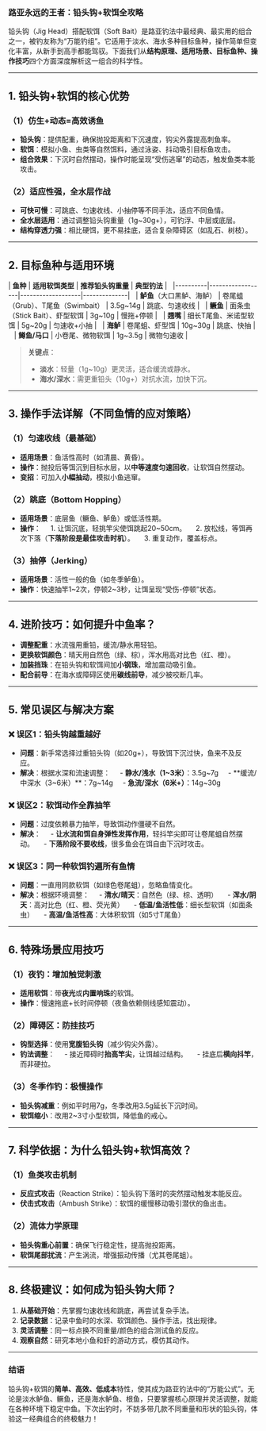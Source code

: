 ### **路亚永远的王者：铅头钩+软饵全攻略**  


铅头钩（Jig Head）搭配软饵（Soft Bait）是路亚钓法中最经典、最实用的组合之一，被钓友称为“万能钓组”。它适用于淡水、海水多种目标鱼种，操作简单但变化丰富，从新手到高手都能驾驭。下面我们从**结构原理、适用场景、目标鱼种、操作技巧**四个方面深度解析这一组合的科学性。  


---


## **1. 铅头钩+软饵的核心优势**  
### **（1）仿生+动态=高效诱鱼**  
- **铅头钩**：提供配重，确保抛投距离和下沉速度，钩尖外露提高刺鱼率。  
- **软饵**：模拟小鱼、虫类等自然饵料，通过泳姿、抖动吸引目标鱼攻击。  
- **组合效果**：下沉时自然摆动，操作时能呈现“受伤逃窜”的动态，触发鱼类本能攻击。  


### **（2）适应性强，全水层作战**  
- **可快可慢**：可跳底、匀速收线、小抽停等不同手法，适应不同鱼情。  
- **全水层适用**：通过调整铅头钩重量（1g~30g+），可钓浮、中层或底层。  
- **结构穿透力强**：相比硬饵，更不易挂底，适合复杂障碍区（如乱石、树枝）。  


---


## **2. 目标鱼种与适用环境**  
| **鱼种** | **适用软饵类型** | **推荐铅头钩重量** | **典型钓法** |  
|----------|------------------|-------------------|--------------|  
| **鲈鱼**（大口黑鲈、海鲈） | 卷尾蛆（Grub）、T尾鱼（Swimbait） | 3.5g~14g | 跳底、匀速收线 |  
| **鳜鱼** | 面条虫（Stick Bait）、虾型软饵 | 3g~10g | 慢拖+停顿 |  
| **翘嘴** | 细长T尾鱼、米诺型软饵 | 5g~20g | 匀速收+小抽 |  
| **海鲈** | 卷尾蛆、虾型饵 | 10g~30g | 跳底、快抽 |  
| **鳟鱼/马口** | 小卷尾、微物软饵 | 1g~3.5g | 微物匀速收 |  


> **关键点**：  
> - **淡水**：轻量（1g~10g）更灵活，适合缓流或静水。  
> - **海水/深水**：需更重铅头（10g+）对抗水流，加快下沉。  


---


## **3. 操作手法详解（不同鱼情的应对策略）**  
### **（1）匀速收线（最基础）**  
- **适用场景**：鱼活性高时（如清晨、黄昏）。  
- **操作**：抛投后等饵沉到目标水层，以**中等速度匀速回收**，让软饵自然摆动。  
- **变招**：可加入**小幅抽动**，模拟小鱼逃窜。  


### **（2）跳底（Bottom Hopping）**  
- **适用场景**：底层鱼（鳜鱼、鲈鱼）或低活性期。  
- **操作**：  
  1. 让饵沉底，轻挑竿尖使饵跳起20~50cm。  
  2. 放松线，等饵再次下落（**下落阶段是最佳攻击时机**）。  
  3. 重复动作，覆盖标点。  


### **（3）抽停（Jerking）**  
- **适用场景**：活性一般的鱼（如冬季鲈鱼）。  
- **操作**：快速抽竿1~2次，停顿2~3秒，让饵呈现“受伤-停顿”状态。  


---


## **4. 进阶技巧：如何提升中鱼率？**  
- **调整配重**：水流强用重铅，缓流/静水用轻铅。  
- **更换软饵颜色**：晴天用自然色（绿、棕），浑水用高对比色（红、橙）。  
- **加装挡珠**：在铅头钩和软饵间加**小钢珠**，增加震动吸引鱼。  
- **配合前导**：在海水或障碍区使用**碳线前导**，减少被咬断几率。  


---


## **5. 常见误区与解决方案**  


### **❌ 误区1：铅头钩越重越好**  
- **问题**：新手常选择过重铅头钩（如20g+），导致饵下沉过快，鱼来不及反应。  
- **解决**：根据水深和流速调整：  
  - **静水/浅水（1~3米）**：3.5g~7g  
  - **缓流/中深水（3~6米）**：7g~14g  
  - **急流/深水（6米+）**：14g~30g  


### **❌ 误区2：软饵动作全靠抽竿**  
- **问题**：过度依赖暴力抽竿，导致饵动作僵硬不自然。  
- **解决**：  
  - **让水流和饵自身弹性发挥作用**，轻抖竿尖即可让卷尾蛆自然摆动。  
  - **下落阶段不要收线**，很多鱼会在饵自由下沉时攻击。  


### **❌ 误区3：同一种软饵钓遍所有鱼情**  
- **问题**：一直用同款软饵（如绿色卷尾蛆），忽略鱼情变化。  
- **解决**：根据环境调整：  
  - **清水/晴天**：自然色（绿、棕、透明）  
  - **浑水/阴天**：高对比色（红、橙、荧光黄）  
  - **低温/鱼活性低**：细长型软饵（如面条虫）  
  - **高温/鱼活性高**：大体积软饵（如5寸T尾鱼）  


---


## **6. 特殊场景应用技巧**  


### **（1）夜钓：增加触觉刺激**  
- **适用软饵**：带**夜光**或**内置响珠**的软饵。  
- **操作**：慢速拖底+长时间停顿（夜鱼依赖侧线感知震动）。  


### **（2）障碍区：防挂技巧**  
- **钩型选择**：使用**宽腹铅头钩**（减少钩尖外露）。  
- **钓法调整**：  
  - 接近障碍时**抬高竿尖**，让饵越过结构。  
  - 挂底后**横向抖竿**，而非硬拉。  


### **（3）冬季作钓：极慢操作**  
- **铅头钩减重**：例如平时用7g，冬季改用3.5g延长下沉时间。  
- **软饵缩小**：改用2~3寸小型软饵，降低鱼的戒心。  


---


## **7. 科学依据：为什么铅头钩+软饵高效？**  
### **（1）鱼类攻击机制**  
- **反应式攻击**（Reaction Strike）：铅头钩下落时的突然摆动触发本能反应。  
- **伏击式攻击**（Ambush Strike）：软饵的缓慢移动吸引潜伏的鱼出击。  


### **（2）流体力学原理**  
- **铅头钩重心前置**：确保飞行稳定性，提高抛投距离。  
- **软饵尾部扰流**：产生涡流，增强振动传播（尤其卷尾蛆）。  


---


## **8. 终极建议：如何成为铅头钩大师？**  
1. **从基础开始**：先掌握匀速收线和跳底，再尝试复杂手法。  
2. **记录数据**：记录中鱼时的水深、软饵颜色、操作手法，找出规律。  
3. **灵活调整**：同一标点换不同重量/颜色的组合测试鱼的反应。  
4. **观察自然**：研究本地小鱼和虾的游动方式，模仿其动作。  


---


### **结语**  
铅头钩+软饵的**简单、高效、低成本**特性，使其成为路亚钓法中的“万能公式”。无论是淡水鲈鱼、鳜鱼，还是海水鲈鱼、根鱼，只要掌握核心原理并灵活调整，就能在各种环境下稳定中鱼。下次出钓时，不妨多带几款不同重量和形状的铅头钩，体验这一经典组合的终极魅力！  



